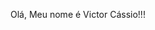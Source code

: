 Olá, Meu nome é Victor Cássio!!!


<!---
victor9462/victor9462 is a ✨ special ✨ repository because its `README.md` (this file) appears on your GitHub profile.
You can click the Preview link to take a look at your changes.
--->
